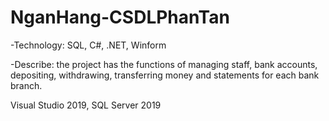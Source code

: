 # NganHang-CSDLPhanTan

-Technology: SQL, C#, .NET, Winform

-Describe: the project has the functions of managing staff, bank accounts, depositing, withdrawing, transferring money and statements for each bank branch.

Visual Studio 2019, SQL Server 2019
